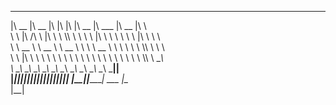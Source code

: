  ________  ________  ___  ___  ___  ________  ________   ________  ___       
|\   __  \|\   __  \|\  \|\  \|\  \|\   __  \|\   ___  \|\   __  \|\  \      
\ \  \|\ /\ \  \|\  \ \  \\\  \ \  \ \  \|\  \ \  \\ \  \ \  \|\  \ \  \     
 \ \   __  \ \   __  \ \   __  \ \  \ \   __  \ \  \\ \  \ \  \\\  \ \  \    
  \ \  \|\  \ \  \ \  \ \  \ \  \ \  \ \  \ \  \ \  \\ \  \ \  \\\  \ \__\   
   \ \_______\ \__\ \__\ \__\ \__\ \__\ \__\ \__\ \__\\ \__\ \_______\|__|   
    \|_______|\|__|\|__|\|__|\|__|\|__|\|__|\|__|\|__| \|__|\|_______|   ___ 
                                                                        |\__\
                                                                        \|__|
                                                                             
